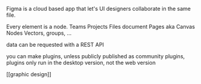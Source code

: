Figma is a cloud based app that let's UI designers collaborate in the same file.

Every element is a node.
Teams
	Projects
		Files
			document
				Pages aka Canvas
					Nodes
					Vectors, groups, ...

data can be requested with a REST API

you can make plugins, 
	unless publicly published as community plugins, plugins only run in the desktop version, not the web version 

[[graphic design]]